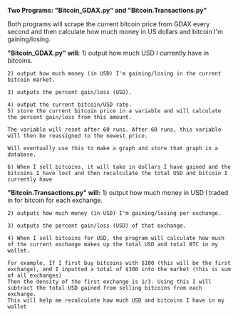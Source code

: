 **Two Programs: "Bitcoin_GDAX.py" and "Bitcoin.Transactions.py"**

Both programs will scrape the current bitcoin price from GDAX every second and then calculate how much money in US dollars and bitcoin I'm gaining/losing. 

**"Bitcoin_GDAX.py" will:**
	1) output how much USD I currently have in bitcoins.
	
	2) output how much money (in USD) I'm gaining/losing in the current bitcoin market.
	
	3) outputs the percent gain/loss (USD).
	
	4) output the current bitcoin/USD rate.
	5) store the current bitcoin price in a variable and will calculate the percent gain/loss from this amount. 
	
	The variable will reset after 60 runs. After 60 runs, this variable will then be reassigned to the newest price. 
	
	Will eventually use this to make a graph and store that graph in a database. 
	
	6) When I sell bitcoins, it will take in dollars I have gained and the bitcoins I have lost and then recalculate the total USD and bitcoin I currently have

**"Bitcoin.Transactions.py" will:**
	1) output how much money in USD I traded in for bitcoin for each exchange.
	
	2) outputs how much money (in USD) I'm gaining/losing per exchange.
	
	3) outputs the percent gain/loss (USD) of that exchange.
	
	4) When I sell bitcoins for USD, the program will calculate how much of the current exchange makes up the total USD and total BTC in my wallet.
	
	For example, If I first buy bitcoins with $100 (this will be the first exchange), and I inputted a total of $300 into the market (this is sum of all exchanges)
	Then the density of the first exchange is 1/3. Using this I will subtract the total USD gained from selling bitcoins from each exchange.
	This will help me recalculate how much USD and bitcoins I have in my wallet


